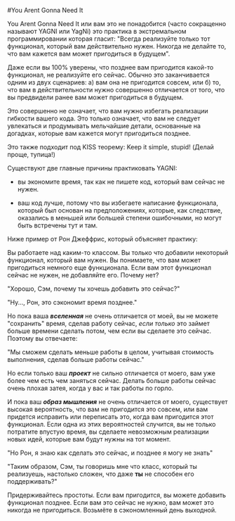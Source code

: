 #You Arent Gonna Need It

You Arent Gonna Need It или вам это не понадобится (часто сокращенно называют YAGNI или YagNi) это практика в экстремальном программировании которая гласит: "Всегда реализуйте только тот функционал, который вам действительно нужен. Никогда не делайте то, что вам кажется вам может пригодиться в будущем".

Даже если вы 100% уверены, что позднее вам пригодится какой-то функционал, не реализуйте его сейчас. Обычно это заканчивается одним из двух сценариев: а) вам она не пригодится совсем, или б) то, что вам в действительности нужно совершенно отличается от того, что вы предвидели ранее вам может пригодиться в будущем.

Это совершенно не означает, что вам нужно избегать реализации гибкости вашего кода. Это только означает, что вам не следует увлекаться и продумывать мельчайшие детали, основанные на догадках, которые вам кажется могут пригодиться позднее.

Это также подходит под KISS теорему: Keep it simple, stupid! (Делай проще, тупица!)

Существуют две главные причины практиковать YAGNI:

* вы экономите время, так как не пишете код, который вам сейчас не нужен.

* ваш код лучше, потому что вы избегаете написание функционала, который был основан на предположениях, которые, как следствие, оказались в меньшей или большей степени ошибочными, но могут быть встречены тут и там.

Ниже пример от Рон Джеффрис, который объясняет практику:

Вы работаете над каким-то классом. Вы только что добавили некоторый функционал, который вам нужен. Вы понимаете, что вам может пригодиться немного еще функционала. Если вам этот функционал сейчас не нужен, не добавляйте его. Почему нет?

"Хорошо, Сэм, почему ты хочешь добавить это сейчас?"

"Ну..., Рон, это сэкономит время позднее."

Но пока ваша _**вселенная**_ не очень отличается от моей, вы не можете "сохранить" время, сделав работу сейчас, _если только_ это займет больше времени сделать потом, чем если вы сделаете это сейчас. Поэтому вы отвечаете:

"Мы сможем сделать меньше работы в целом, учитывая стоимость выполнения, сделав больше работы сейчас."

Но если только ваш _**проект**_ не сильно отличается от моего, вам уже более чем есть чем заняться сейчас. Делать больше работы сейчас очень плохая затея, когда у вас и так работы по горло.

И пока ваш _**образ мышления**_ не очень отличается от моего, существует высокая вероятность, что вам не пригодится это совсем, или вам придется исправить или переписать это, когда вам пригодится этот функционал. Если одна из этих вероятностей случится, вы не только потратите впустую время, вы сделаете невозможным реализации новых идей, которые вам будут нужны на тот момент.

"Но Рон, я знаю как сделать это сейчас, и позднее я могу не знать"

"Таким образом, Сэм, ты говоришь мне что класс, который ты реализуешь, настолько сложен, что даже **ты** не способен его поддерживать?"

Придерживайтесь простоты. Если вам пригодится, вы можете добавить функционал позднее. Если вам это сейчас не нужно, вам может это никогда не пригодиться. Возьмёте в сэкономленный день выходной.



